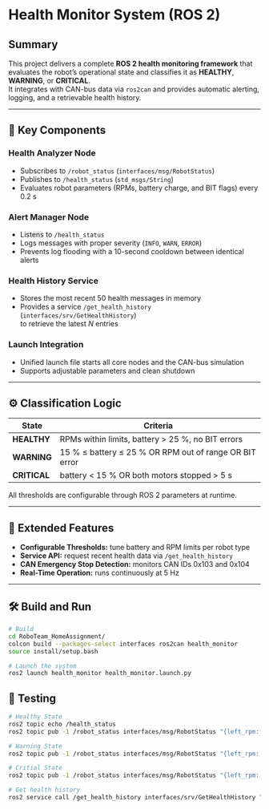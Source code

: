 # Health Monitor System (ROS 2)

## Summary
This project delivers a complete **ROS 2 health monitoring framework** that evaluates the robot’s operational state and classifies it as **HEALTHY**, **WARNING**, or **CRITICAL**.  
It integrates with CAN-bus data via `ros2can` and provides automatic alerting, logging, and a retrievable health history.

---

## 🚀 Key Components

### Health Analyzer Node  
- Subscribes to `/robot_status` (`interfaces/msg/RobotStatus`)  
- Publishes to `/health_status` (`std_msgs/String`)  
- Evaluates robot parameters (RPMs, battery charge, and BIT flags) every 0.2 s  

### Alert Manager Node  
- Listens to `/health_status`  
- Logs messages with proper severity (`INFO`, `WARN`, `ERROR`)  
- Prevents log flooding with a 10-second cooldown between identical alerts  

### Health History Service  
- Stores the most recent 50 health messages in memory  
- Provides a service `/get_health_history` (`interfaces/srv/GetHealthHistory`)  
  to retrieve the latest *N* entries  

### Launch Integration  
- Unified launch file starts all core nodes and the CAN-bus simulation  
- Supports adjustable parameters and clean shutdown  

---

## ⚙️ Classification Logic

| State | Criteria |
|-------|-----------|
| **HEALTHY** | RPMs within limits, battery > 25 %, no BIT errors |
| **WARNING** | 15 % ≤ battery ≤ 25 % OR RPM out of range OR BIT error |
| **CRITICAL** | battery < 15 % OR both motors stopped > 5 s |

All thresholds are configurable through ROS 2 parameters at runtime.

---

## 🧩 Extended Features
- **Configurable Thresholds:** tune battery and RPM limits per robot type  
- **Service API:** request recent health data via `/get_health_history`  
- **CAN Emergency Stop Detection:** monitors CAN IDs 0x103 and 0x104  
- **Real-Time Operation:** runs continuously at 5 Hz  

---

## 🛠️ Build and Run
```bash
# Build
cd RoboTeam_HomeAssignment/
colcon build --packages-select interfaces ros2can health_monitor
source install/setup.bash

# Launch the system
ros2 launch health_monitor health_monitor.launch.py
```
## 🧪 Testing
```bash
# Healthy State
ros2 topic echo /health_status
ros2 topic pub -1 /robot_status interfaces/msg/RobotStatus "{left_rpm: 1600, right_rpm: 1600, battery_charge: 95, left_bit_error: 0, right_bit_error: 0, battery_bit_error: 0}"

# Warning State
ros2 topic pub -1 /robot_status interfaces/msg/RobotStatus "{left_rpm: 2300, right_rpm: 1000, battery_charge: 20, left_bit_error: 0, right_bit_error: 0, battery_bit_error: 0}"

# Critial State
ros2 topic pub -1 /robot_status interfaces/msg/RobotStatus "{left_rpm: 0, right_rpm: 0, battery_charge: 10, left_bit_error: 1, right_bit_error: 0, battery_bit_error: 0}"

# Get health history
ros2 service call /get_health_history interfaces/srv/GetHealthHistory "{count: 10}"

